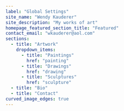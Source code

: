 ```yaml
---
label: "Global Settings"
site_name: "Wendy Kauderer"
site_description: "My works of art"
homepage_featured_section_title: "Featured"
contact_email: "wkauderer@aol.com"
sections:
  - title: "Artwork"
    dropdown_items:
      - title: "Paintings"
        href: "painting"
      - title: "Drawings"
        href: "drawing"
      - title: "Sculptures"
        href: "sculpture"
  - title: "Bio"
  - title: "Contact"
curved_image_edges: true
---
```

